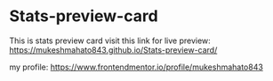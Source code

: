 # Stats-preview-card
This is stats preview card
visit this link for live preview:
https://mukeshmahato843.github.io/Stats-preview-card/

my profile: https://www.frontendmentor.io/profile/mukeshmahato843

